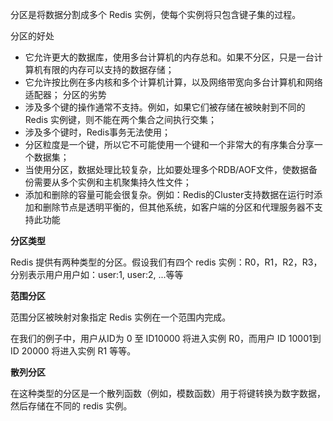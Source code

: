 分区是将数据分割成多个 Redis 实例，使每个实例将只包含键子集的过程。

分区的好处

* 它允许更大的数据库，使用多台计算机的内存总和。如果不分区，只是一台计算机有限的内存可以支持的数据存储；
* 它允许按比例在多内核和多个计算机计算，以及网络带宽向多台计算机和网络适配器；
分区的劣势
* 涉及多个键的操作通常不支持。例如，如果它们被存储在被映射到不同的 Redis 实例键，则不能在两个集合之间执行交集；
* 涉及多个键时，Redis事务无法使用；
* 分区粒度是一个键，所以它不可能使用一个键和一个非常大的有序集合分享一个数据集；
* 当使用分区，数据处理比较复杂，比如要处理多个RDB/AOF文件，使数据备份需要从多个实例和主机聚集持久性文件；
* 添加和删除的容量可能会很复杂。例如：Redis的Cluster支持数据在运行时添加和删除节点是透明平衡的，但其他系统，如客户端的分区和代理服务器不支持此功能

**分区类型**

Redis 提供有两种类型的分区。假设我们有四个 redis 实例：R0，R1，R2，R3，分别表示用户用户如：user:1, user:2, ...等等

**范围分区**

范围分区被映射对象指定 Redis 实例在一个范围内完成。

在我们的例子中，用户从ID为 0 至 ID10000 将进入实例 R0，而用户 ID 10001到ID 20000 将进入实例 R1 等等。

**散列分区**

在这种类型的分区是一个散列函数（例如，模数函数）用于将键转换为数字数据，然后存储在不同的 redis 实例。
